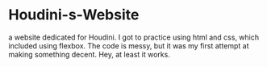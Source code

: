 # Houdini-s-Website
a website dedicated for Houdini. I got to practice using html and css, which included using flexbox. 
The code is messy, but it was my first attempt at making something decent. Hey, at least it works.
